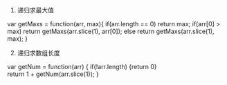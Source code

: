 1. 递归求最大值

var getMaxs = function(arr, max){ 
    if(arr.length == 0) return max; 
    if(arr[0] > max) return getMaxs(arr.slice(1), arr[0]); 
    else return getMaxs(arr.slice(1), max); 
    } 

2. 递归求数组长度

var getNum = function(arr) {
    if(!arr.length) {return 0}     
    return 1 + getNum(arr.slice(1));
}
